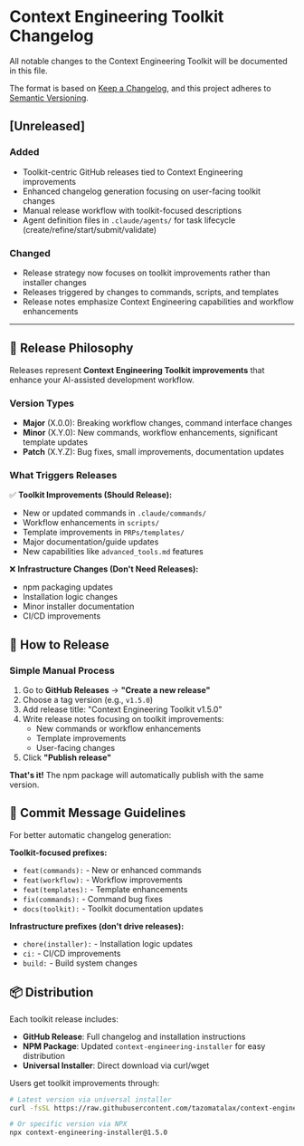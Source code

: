 # Context Engineering Toolkit Changelog

All notable changes to the Context Engineering Toolkit will be documented in this file.

The format is based on [Keep a Changelog](https://keepachangelog.com/en/1.0.0/),
and this project adheres to [Semantic Versioning](https://semver.org/spec/v2.0.0.html).

## [Unreleased]

### Added
- Toolkit-centric GitHub releases tied to Context Engineering improvements
- Enhanced changelog generation focusing on user-facing toolkit changes
- Manual release workflow with toolkit-focused descriptions
- Agent definition files in `.claude/agents/` for task lifecycle (create/refine/start/submit/validate)

### Changed
- Release strategy now focuses on toolkit improvements rather than installer changes
- Releases triggered by changes to commands, scripts, and templates
- Release notes emphasize Context Engineering capabilities and workflow enhancements

---

## 🎯 Release Philosophy

Releases represent **Context Engineering Toolkit improvements** that enhance your AI-assisted development workflow.

### Version Types

- **Major** (X.0.0): Breaking workflow changes, command interface changes
- **Minor** (X.Y.0): New commands, workflow enhancements, significant template updates  
- **Patch** (X.Y.Z): Bug fixes, small improvements, documentation updates

### What Triggers Releases

✅ **Toolkit Improvements (Should Release):**
- New or updated commands in `.claude/commands/`
- Workflow enhancements in `scripts/`
- Template improvements in `PRPs/templates/`
- Major documentation/guide updates
- New capabilities like `advanced_tools.md` features

❌ **Infrastructure Changes (Don't Need Releases):**
- npm packaging updates
- Installation logic changes
- Minor installer documentation
- CI/CD improvements

## 🚀 How to Release

### Simple Manual Process
1. Go to **GitHub Releases** → **"Create a new release"**
2. Choose a tag version (e.g., `v1.5.0`)
3. Add release title: "Context Engineering Toolkit v1.5.0"
4. Write release notes focusing on toolkit improvements:
   - New commands or workflow enhancements
   - Template improvements
   - User-facing changes
5. Click **"Publish release"**

**That's it!** The npm package will automatically publish with the same version.

## 📝 Commit Message Guidelines

For better automatic changelog generation:

**Toolkit-focused prefixes:**
- `feat(commands):` - New or enhanced commands
- `feat(workflow):` - Workflow improvements  
- `feat(templates):` - Template enhancements
- `fix(commands):` - Command bug fixes
- `docs(toolkit):` - Toolkit documentation updates

**Infrastructure prefixes (don't drive releases):**
- `chore(installer):` - Installation logic updates
- `ci:` - CI/CD improvements
- `build:` - Build system changes

## 📦 Distribution

Each toolkit release includes:
- **GitHub Release**: Full changelog and installation instructions
- **NPM Package**: Updated `context-engineering-installer` for easy distribution
- **Universal Installer**: Direct download via curl/wget

Users get toolkit improvements through:
```bash
# Latest version via universal installer
curl -fsSL https://raw.githubusercontent.com/tazomatalax/context-engineering/main/install.sh | bash

# Or specific version via NPX
npx context-engineering-installer@1.5.0
```